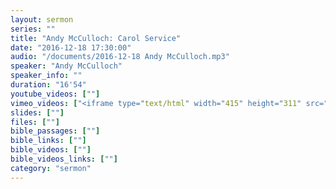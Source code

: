 ```yaml
---
layout: sermon
series: ""
title: "Andy McCulloch: Carol Service"
date: "2016-12-18 17:30:00"
audio: "/documents/2016-12-18 Andy McCulloch.mp3"
speaker: "Andy McCulloch"
speaker_info: ""
duration: "16'54"
youtube_videos: [""]
vimeo_videos: ["<iframe type="text/html" width="415" height="311" src="http://media.preachingtoday.com/embed/product/62880" frameborder="0" scrolling="no"></iframe>"]
slides: [""]
files: [""]
bible_passages: [""]
bible_links: [""]
bible_videos: [""]
bible_videos_links: [""]
category: "sermon"
---
```


